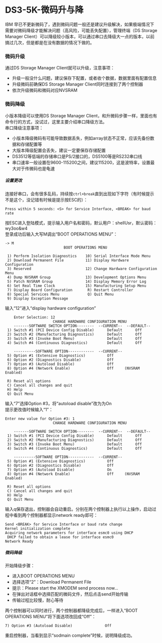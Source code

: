 # DS3-5K-微码升与降
IBM 早已不更新微码了，遇到微码问题一般还是建议升级解决，如果极端情况下需要对微码降级才能解决问题（高风险，可能丢失配置），管理终端（DS Storage Manager Client）可以降级较小版本，可以通过串口去降级大一点的版本，以前搞过几次，但是都是在没有数据的情况下做的。
### 微码升级
通过DS Storage Manager Client就可以升级，注意事项：
- 升级一般没什么问题，建议保存下配置，或者收个数据，数据里面有配置信息
- 升级微码前确保DS Storage Manager Client同时连接到了两个控制器
- 依次升级微码和微码对应NVSRAM

### 微码降级
小版本降级可以使用DS Storage Manager Client，和升微码步骤一样，里面也有命令行的方式，没试过，这里主要介绍串口降级方法。     
串口降级注意事项：
- 小版本降级微码有可能导致数据丢失，例如array状态不正常，应该先备份数据和存储配置等
- 大版本降级配置会丢失，建议一定要保存存储配置
- DS3512等低端的存储串口是PS/2接口的，DS5100等是RS232串口线
- 串口速率一般设置在9600-115200之间，建议115200，这是波特率，设置最大对于传微码也是龟速

##### 设置更改    
连接好串口，会有很多乱码，持续按`ctrl+break`直到出现如下字符（有时候提示不是这个，没记错有时候是提示按ESC的）：
```
Press within 5 seconds: <S> for Service Interface, <BREAK> for baud rate 
```
按ESC进入登陆模式，提示输入用户名和密码，默认用户：shellUsr，默认密码：wy3oo&w4     
登录成功后输入大写M调出“BOOT OPERATIONS MENU”：
```
-> M
                           BOOT OPERATIONS MENU

 1) Perform Isolation Diagnostics    10) Serial Interface Mode Menu
 2) Download Permanent File          11) Display Hardware Configuration
 3) Reserved                         12) Change Hardware Configuration Menu
 4) Dump NVSRAM Group                13) Development Options Menu
 5) Patch NVSRAM Group               14) Display Memory Error Log
 6) Set Real Time Clock              15) Manufacturing Setup Menu
 7) Display Board Configuration       R) Restart Controller
 8) Special Services Menu             Q) Quit Menu
 9) Display Exception Message
```
输入“12”进入“display hardware configuration”
```
    Enter Selection: 12
                      CHANGE HARDWARE CONFIGURATION MENU
    -------SOFTWARE SWITCH OPTION--------  --CURRENT--  --DEFAULT--
 1) Switch #1 (PCI Device Config Disable)      Default      Off
 2) Switch #2 (Manufacturing Diagnostics)      Default      Off
 3) Switch #3 (Invoke Boot Menu)               Default      Off
 4) Switch #4 (Continuous Diagnostics)         Default      Off

    ----------SOFTWARE OPTION------------  --CURRENT--
 5) Option #1 (Extensive Diagnostics)          Off    
 6) Option #2 (Diagnostics Disable)            Off    
 7) Option #3 (Autoload Disable)               Off    
 8) Option #4 (Network Enable)                 Off     (NVSRAM Enabled)

 R) Reset all options
 C) Cancel all changes and quit
 H) Help
 Q) Quit Menu
``` 
输入“7”选择Option #3，将“autoload disable”改为为On      
提示更改值时候输入“1”：
```
Enter new value for Option #3: 1
                      CHANGE HARDWARE CONFIGURATION MENU

    -------SOFTWARE SWITCH OPTION--------  --CURRENT--  --DEFAULT--
 1) Switch #1 (PCI Device Config Disable)      Default      Off
 2) Switch #2 (Manufacturing Diagnostics)      Default      Off
 3) Switch #3 (Invoke Boot Menu)               Default      Off
 4) Switch #4 (Continuous Diagnostics)         Default      Off

    ----------SOFTWARE OPTION------------  --CURRENT--
 5) Option #1 (Extensive Diagnostics)          Off    
 6) Option #2 (Diagnostics Disable)            Off    
 7) Option #3 (Autoload Disable)               On     
 8) Option #4 (Network Enable)                 Off     (NVSRAM Enabled)

 R) Reset all options
 C) Cancel all changes and quit
 H) Help
 Q) Quit Menu
```
输入q保存退出，控制器会自动重启。分别在两个控制器上执行以上操作，启动过程中看到两个控制器都显示network ready即可：
```
Send <BREAK> for Service Interface or baud rate change
Kernel initialization complete
Acquiring network parameters for interface esmc0 using DHCP
 DHCP failed to obtain a lease for interface esmc0
Network Ready
```
##### 微码降级
开始降级步骤：
- 进入BOOT OPERATIONS MENU
- 选择选项“2”：Download Permanent File
- 提示：Please start the XMODEM send process now... 
- 在弹出对话框中选择匹配的微码文件，然后点击send开始传输
- 传输过程比较慢，耐心等待

两个控制器可以同时进行，两个控制器都降级完成后，一样进入“BOOT OPERATIONS MENU”将下面选项改回成“Off”：
```
7) Option #3 (Autoload Disable)               Off 
```
重启控制器，当看到显示“sodmain complete”时候，说明降级成功。
